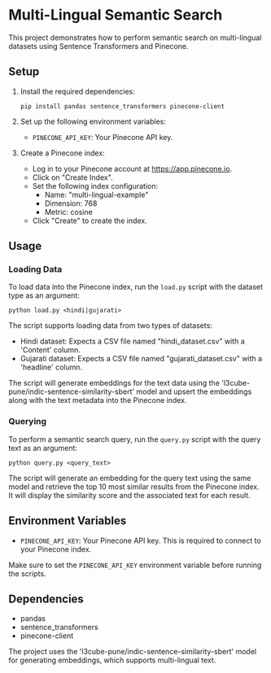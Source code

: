 # Multi-Lingual Semantic Search

This project demonstrates how to perform semantic search on multi-lingual datasets using Sentence Transformers and Pinecone.

## Setup

1. Install the required dependencies:
   ```
   pip install pandas sentence_transformers pinecone-client
   ```

2. Set up the following environment variables:
   - `PINECONE_API_KEY`: Your Pinecone API key.

3. Create a Pinecone index:
   - Log in to your Pinecone account at https://app.pinecone.io.
   - Click on "Create Index".
   - Set the following index configuration:
     - Name: "multi-lingual-example"
     - Dimension: 768
     - Metric: cosine
   - Click "Create" to create the index.


## Usage

### Loading Data

To load data into the Pinecone index, run the `load.py` script with the dataset type as an argument:

```
python load.py <hindi|gujarati>
```


The script supports loading data from two types of datasets:
- Hindi dataset: Expects a CSV file named "hindi_dataset.csv" with a 'Content' column.
- Gujarati dataset: Expects a CSV file named "gujarati_dataset.csv" with a 'headline' column.

The script will generate embeddings for the text data using the 'l3cube-pune/indic-sentence-similarity-sbert' model and upsert the embeddings along with the text metadata into the Pinecone index.

### Querying

To perform a semantic search query, run the `query.py` script with the query text as an argument:

```
python query.py <query_text>
```


The script will generate an embedding for the query text using the same model and retrieve the top 10 most similar results from the Pinecone index. It will display the similarity score and the associated text for each result.

## Environment Variables

- `PINECONE_API_KEY`: Your Pinecone API key. This is required to connect to your Pinecone index.

Make sure to set the `PINECONE_API_KEY` environment variable before running the scripts.

## Dependencies

- pandas
- sentence_transformers
- pinecone-client

The project uses the 'l3cube-pune/indic-sentence-similarity-sbert' model for generating embeddings, which supports multi-lingual text.
